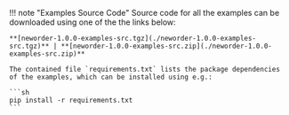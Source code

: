 !!! note "Examples Source Code"
    Source code for all the examples can be downloaded using one of the the links below:

    **[neworder-1.0.0-examples-src.tgz](./neworder-1.0.0-examples-src.tgz)** | **[neworder-1.0.0-examples-src.zip](./neworder-1.0.0-examples-src.zip)**

    The contained file `requirements.txt` lists the package dependencies of the examples, which can be installed using e.g.: 

    ```sh
    pip install -r requirements.txt
    ```
